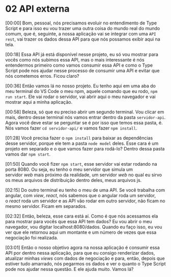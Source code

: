 # 02 API externa

[00:00] Bom, pessoal, nós precisamos evoluir no entendimento de Type Script e para isso eu vou trazer uma outra coisa do mundo real do mundo comum, que é, seguinte, a nossa aplicação vai se integrar com uma `API rest`, vai trazer os dados dessa API para que nós possamos exibir aqui na tela.

[00:18] Essa API já está disponível nesse projeto, eu só vou mostrar para vocês como nós subimos essa API, mas o mais interessante é nós entendermos primeiro como vamos consumir essa API e como o Type Script pode nos ajudar nesse processo de consumir uma API e evitar que nós cometemos erros. Ficou claro?

[00:36] Então vamos lá no nosso projeto. Eu tenho aqui em uma aba do meu terminal do VS Code o meu npm, aquele comando que eu rodo, `npm run start`. Ele vai rodar o servidor, vai abrir aqui o meu navegador e vai mostrar aqui a minha aplicação.

[00:58] Beleza, só que eu preciso abrir um segundo terminal. Vou clicar em mais, dentro desse terminal nós vamos entrar dentro da pasta `servidor-api`. Agora você deve estar se perguntar se é por isso que temos essa pasta, é. Nós vamos fazer `cd servidor-api/` e vamos fazer `npm install`.

[01:28] Você precisa fazer o `npm install` para baixar as dependências desse servidor, porque ele tem a pasta `node model` deles. Esse cara é um projeto em separado e o que vamos fazer para rodá-lo? Dentro dessa pasta vamos dar `npm start`.

[01:50] Quando você fizer `npm start`, esse servidor vai estar rodando na porta 8080. Ou seja, eu tenho o meu servidor que simula um servidor *web* mais próximo da realidade, um servidor *web* no qual eu sirvo os meus arquivos de distribuição dentro deles, meus arquivos js.

[02:15] Do outro terminal eu tenho o meu de uma API. Se você trabalha com angular, com *view*, *react*, nós sabemos que o angular roda um servidor, o *react* roda um servidor e as API vão rodar em outro servidor, não ficam no mesmo servidor. Ficam em separados.

[02:32] Então, beleza, esse cara está aí. Como é que nós acessamos ela para mostrar para vocês que essa API tem dados? Eu vou abrir o meu navegador, vou digitar localhost:8080/dados. Quando eu faço isso, eu vou ver que ele retornou aqui um montante e um número de vezes que essa negociação foi realizada.

[03:01] Então o nosso objetivo agora na nossa aplicação é consumir essa API por dentro nessa aplicação, para que eu consigo renderizar dados, atualizar minhas *views* com dados de negociação e para, então, depois que estiver tudo amarrado, nós pegarmos os dados e ver o quanto o Type Script pode nos ajudar nessa questão. E ele ajuda muito. Vamos lá?


